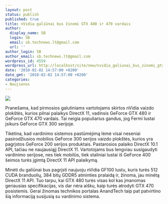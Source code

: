```yaml
---
layout: post
status: publish
published: true
title: nVidia galiūnai bus žinomi GTX 480 ir 470 vardais
author:
  display_name: SB
  login: SB
  email: sb.technews.lt@gmail.com
  url: ''
author_login: SB
author_email: sb.technews.lt@gmail.com
wordpress_id: 4559
wordpress_url: http://localhost/site/new/nvidia_galiunai_bus_zinomi_gtx_480_ir_470_vardais/
date: '2010-02-02 14:57:00 +0200'
date_gmt: '2010-02-02 14:57:00 +0200'
categories:
- Naujienos
---
```

<div class="imgright"><img src="http://t3.gstatic.com/images?q=tbn:TIZ3ly6kruu6XM:http://www.thinkdigit.com/FCKeditor/uploads/Nvidia%2520Fermi1.jpg"  /></div>
<p>Pranešama, kad pirmosios galutiniams vartotojams skirtos nVidia vaizdo plokštės, kurios pilnai palaikys DirectX 11, vadinsis GeForce GTX 480 ir GeForce GTX 470 vardais. Tai neigia populiarius gandus, jog Fermi lustai įsikurs GeForce GTX 300 serijoje.</p>
<p>Tikėtina, kad vardinimo sistemos pastūmėjimą lėmė visai neseniai pasirodžiusios mobilios GeForce 300 serijos vaizdo plokštės, kurios yra pagrįstos GeForce 200 serijos produktais. Pastarosios palaiko DirectX 10.1 API, tačiau ne naujausiąjį DirectX 11. Vartotojams bus lengviau susigaudyti vardinimo serijose, nes tiek mobilūs, tiek staliniai lustai iš GeForce 400 šeimos turės įgimtą DirectX 11 API palaikymą.</p>
<p>Minėti du galiūnai bus pagrįsti naujuoju nVidia GF100 lustu, kuris turės 512 CUDA branduolių, 384 bitų GDDR5 atminties pralaidą ir, žinoma, jau minėtą DirectX 11 API. Tuo tarpu, kai GTX 480 turės visas kol kas įmanomas geriausias specifikacijas, vis dar nėra aišku, kaip turės atrodyti GTX 470 posistemis. Gerai žinomas technikos portalas AnandTech taip pat patvirtino šią informaciją susijusią su vardinimo sistema.<br /></p>
